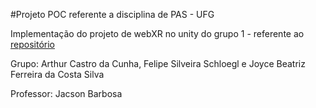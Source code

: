 #Projeto POC referente a disciplina de PAS - UFG

Implementação do projeto de webXR no unity do grupo 1 - referente ao [repositório](https://github.com/schloegl10/padroes-arquitetura-software-1-2022-2)

Grupo: Arthur Castro da Cunha, Felipe Silveira Schloegl e Joyce Beatriz Ferreira da Costa Silva

Professor: Jacson Barbosa
